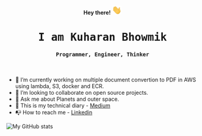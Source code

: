 <p align="center"><b> Hey there! <img src="https://github.com/kuharan/kuharan/blob/master/Hi.gif" width="25px"> </b></p>
<p align="center"><h1 align="center"><samp> I am Kuharan Bhowmik </h1></p>
<p align="center"><h4 align="center"><samp> Programmer, Engineer, Thinker</h4></p>
<br>


- 🤖 I’m currently working on multiple document convertion to PDF in AWS using lambda, S3, docker and ECR.
- 🚧 I’m looking to collaborate on open source projects.
- 💬 Ask me about Planets and outer space.
- 📑 This is my technical diary - [Medium](https://kuharan.medium.com/)
- 📭 How to reach me - [Linkedin](https://www.linkedin.com/in/kuharan/)

![My GitHub stats](https://github-readme-stats.vercel.app/api?username=kuharan&show_icons=true&theme=tokyonight)
